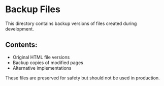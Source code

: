 # Backup Files

This directory contains backup versions of files created during development.

## Contents:
- Original HTML file versions
- Backup copies of modified pages
- Alternative implementations

These files are preserved for safety but should not be used in production.
